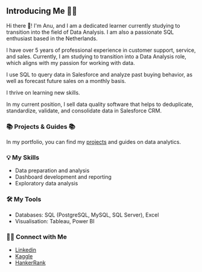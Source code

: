 ## Introducing Me 🧑🏽

Hi there 👋! I'm Anu, and I am a dedicated learner currently studying to transition into the field of Data Analysis. I am also a passionate SQL enthusiast based in the Netherlands.

I have over 5 years of professional experience in customer support, service, and sales. Currently, I am studying to transition into a Data Analysis role, which aligns with my passion for working with data.

I use SQL to query data in Salesforce and analyze past buying behavior, as well as forecast future sales on a monthly basis.

I thrive on learning new skills.

In my current position, I sell data quality software that helps to deduplicate, standardize, validate, and consolidate data in Salesforce CRM.

### 📚 Projects & Guides 📚
In my portfolio, you can find my [projects](https://github.com/) and guides on data analytics.

### 💡 My Skills
- Data preparation and analysis
- Dashboard development and reporting
- Exploratory data analysis

### 🛠️ My Tools
- Databases: SQL (PostgreSQL, MySQL, SQL Server), Excel
- Visualisation: Tableau, Power BI

### 🙌🏻 Connect with Me
- [Linkedin](https://www.linkedin.com/in/anu-olasheu-02985220b/)
- [Kaggle](https://www.kaggle.com/anuoluwapodeen)
- [HankerRank](https://www.hackerrank.com/anuoluwadeen)
